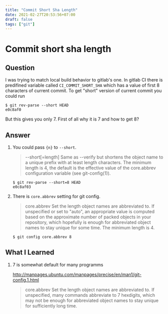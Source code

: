 ```yaml
---
title: "Commit Short Sha Length"
date: 2021-02-27T20:53:56+07:00
draft: false
tags: ["git"]
---
```


# Commit short sha length

## Question

I was trying to match local build behavior to gitlab's one. In gitlab CI there is predifined variable called `CI_COMMIT_SHORT_SHA` which has a value of first 8 characters of current commit. To get "short" version of current commit you could run

```console
$ git rev-parse --short HEAD
e0c8af0
```

But this gives you only 7. First of all why it is 7 and how to get 8?

## Answer

1. You could pass `{n}` to `--short`.

    > --short[=length]
    > Same as --verify but shortens the object name to a unique prefix with at least length characters. The minimum length is 4, the default is the
    > effective value of the core.abbrev configuration variable (see git-config(1)).

    ```console
    $ git rev-parse --short=8 HEAD
    e0c8af03
    ```

1. There is `core.abbrev` setting for git config.

    > core.abbrev
    > Set the length object names are abbreviated to. If unspecified or set to "auto", an appropriate value is computed based on the approximate number
    > of packed objects in your repository, which hopefully is enough for abbreviated object names to stay unique for some time. The minimum length is 4.

    ```console
    $ git config core.abbrev 8
    ```

## What I Learned

1. 7 is somewhat default for many programms

    http://manpages.ubuntu.com/manpages/precise/en/man1/git-config.1.html

    > core.abbrev
    > Set the length object names are abbreviated to. If unspecified, many commands
    > abbreviate to 7 hexdigits, which may not be enough for abbreviated object names to
    > stay unique for sufficiently long time.
